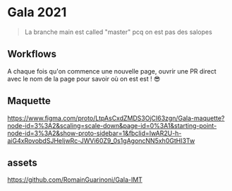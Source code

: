 # Gala 2021

> La branche main est called "master" pcq on est pas des salopes

## Workflows

A chaque fois qu'on commence une nouvelle page, ouvrir une PR direct avec le nom de la page pour savoir où on est est ! 😎

## Maquette

https://www.figma.com/proto/LtpAsCxdZMDS3OjCI63zgn/Gala-maquette?node-id=3%3A2&scaling=scale-down&page-id=0%3A1&starting-point-node-id=3%3A2&show-proto-sidebar=1&fbclid=IwAR2U-h-aiG4xRovobdSJHeIjwRc-JWVi60Z9_0s1gAgoncNN5xh0GtHI3Tw

## assets

https://github.com/RomainGuarinoni/Gala-IMT
